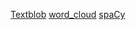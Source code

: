 [Textblob](https://textblob.readthedocs.io/en/dev/)
[word_cloud](https://github.com/amueller/word_cloud)
[spaCy](https://github.com/explosion/spaCy)
